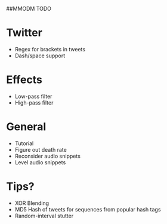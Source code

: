 ##MMODM TODO

# Twitter
* Regex for brackets in tweets
* Dash/space support

# Effects
* Low-pass filter
* High-pass filter

# General
* Tutorial
* Figure out death rate
* Reconsider audio snippets
* Level audio snippets

# Tips?
* XOR Blending
* MD5 Hash of tweets for sequences from popular hash tags
* Random-interval stutter